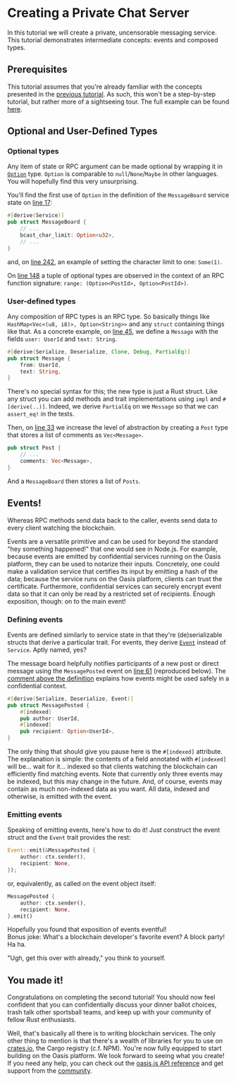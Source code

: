 # Creating a Private Chat Server

In this tutorial we will create a private, uncensorable messaging service.
This tutorial demonstrates intermediate concepts: events and composed types.

## Prerequisites

This tutorial assumes that you're already familiar with the concepts presented in the [previous tutorial](../ballot-tutorial).
As such, this won't be a step-by-step tutorial, but rather more of a sightseeing tour.
The full example can be found [here](https://github.com/oasislabs/oasis-rs/tree/master/examples/messaging).

## Optional and User-Defined Types

### Optional types

Any item of state or RPC argument can be made optional by wrapping it in [`Option`](https://doc.rust-lang.org/std/option/enum.Option.html) type.
`Option` is comparable to `null`/`None`/`Maybe` in other languages.
You will hopefully find this very unsurprising.

You'll find the first use of `Option` in the definition of the `MessageBoard` service state on [line 17](https://github.com/oasislabs/oasis-rs/blob/master/examples/messaging/src/main.rs#L17):

```rust
#[derive(Service)]
pub struct MessageBoard {
    // ...
    bcast_char_limit: Option<u32>,
    // ...
}
```

and, on [line 242](https://github.com/oasislabs/oasis-rs/blob/master/examples/messaging/src/main.rs#L242), an example of setting the character limit to one: `Some(1)`.

On [line 148](https://github.com/oasislabs/oasis-rs/blob/master/examples/messaging/src/main.rs#L148) a tuple of optional types are observed in the context of an RPC function signature: `range: (Option<PostId>, Option<PostId>)`.

### User-defined types

Any composition of RPC types is an RPC type.
So basically things like `HashMap<Vec<(u8, i8)>, Option<String>>` and any `struct` containing things like that.
As a concrete example, on [line 45](https://github.com/oasislabs/oasis-rs/blob/master/examples/messaging/src/main.rs#L45), we define a `Message` with the fields `user: UserId` and `text: String`.

```rust
#[derive(Serialize, Deserialize, Clone, Debug, PartialEq)]
pub struct Message {
    from: UserId,
    text: String,
}
```

There's no special syntax for this; the new type is just a Rust struct.
Like any struct you can add methods and trait implementations using `impl` and `#[derive(..)]`.
Indeed, we derive `PartialEq` on we `Message` so that we can `assert_eq!` in the tests.

Then, on [line 33](https://github.com/oasislabs/oasis-rs/blob/master/examples/messaging/src/main.rs#L33) we increase the level of abstraction by creating a `Post` type that stores a list of comments as `Vec<Message>`.

```rust
pub struct Post {
    // ...
    comments: Vec<Message>,
}
```

And a `MessageBoard` then stores a list of `Posts`.

## Events!

Whereas RPC methods send data back to the caller, events send data to every client watching the blockchain.

Events are a versatile primitive and can be used for beyond the standard "hey something happened!" that one would see in Node.js.
For example, because events are emitted by confidential services running on the Oasis platform, they can be used to notarize their inputs.
Concretely, one could make a validation service that certifies its input by emitting a hash of the data; because the service runs on the Oasis platform, clients can trust the certificate.
Furthermore, confidential services can securely encrypt event data so that it can only be read by a restricted set of recipients.
Enough exposition, though: on to the main event!

### Defining events

Events are defined similarly to service state in that they're (de)serializable structs that derive a particular trait.
For events, they derive [`Event`](https://docs.rs/oasis-std/0.1.0/oasis-std/exe/trait.Event.html) instead of `Service`.
Aptly named, yes?

The message board helpfully notifies participants of a new post or direct message using the `MessagePosted` event on [line 61](https://github.com/oasislabs/oasis-rs/blob/master/examples/messaging/src/main.rs#L61) (reproduced below).
The [comment above the definition](https://github.com/oasislabs/oasis-rs/blob/master/examples/messaging/src/main.rs#L55-L59) explains how events might be used safely in a confidential context.

```rust
#[derive(Serialize, Deserialize, Event)]
pub struct MessagePosted {
    #[indexed]
    pub author: UserId,
    #[indexed]
    pub recipient: Option<UserId>,
}
```

The only thing that should give you pause here is the `#[indexed]` attribute.
The explanation is simple: the contents of a field annotated with `#[indexed]` will be... wait for it... indexed so that clients watching the blockchain can efficiently find matching events.
Note that currently only three events may be indexed, but this may change in the future.
And, of course, events may contain as much non-indexed data as you want.
All data, indexed and otherwise, is emitted with the event.

### Emitting events

Speaking of emitting events, here's how to do it!
Just construct the event struct and the `Event` trait provides the rest:

```rust
Event::emit(&MessagePosted {
    author: ctx.sender(),
    recipient: None,
});
```

or, equivalently, as called on the event object itself:

```rust
MessagePosted {
    author: ctx.sender(),
    recipient: None,
}.emit()
```

Hopefully you found that exposition of events eventful!  
Bonus joke: What's a blockchain developer's favorite event? A block party! Ha ha.

"Ugh, get this over with already," you think to yourself.

## You made it!

Congratulations on completing the second tutorial!
You should now feel confident that you can confidentially discuss your dinner ballot choices, trash talk other sportsball teams, and keep up with your community of fellow Rust enthusiasts.

Well, that's basically all there is to writing blockchain services.
The only other thing to mention is that there's a wealth of libraries for you to use on [crates.io](https://crates.io), the Cargo registry (c.f. NPM).
You're now fully equipped to start building on the Oasis platform.
We look forward to seeing what you create!
If you need any help, you can check out the [oasis.js API reference](https://oasis-labs-oasis-client.readthedocs-hosted.com/en/latest/) and get support from the [community](https://join.slack.com/t/oasiscommunity/shared_invite/enQtNjQ5MTA3NTgyOTkzLWIxNTg1ZWZmOTIwNmQ2MTg1YmU0MzgyMzk3OWM2ZWQ4NTQ0ZDJkNTBmMTdlM2JhODllYjg5YmJkODc2NzgwNTg).
